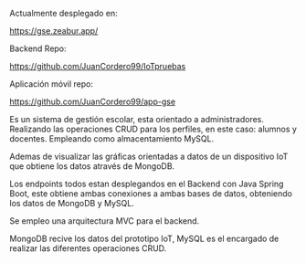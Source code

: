 Actualmente desplegado en: 

https://gse.zeabur.app/

Backend Repo:

https://github.com/JuanCordero99/IoTpruebas

Aplicación móvil repo:

https://github.com/JuanCordero99/app-gse

Es un sistema de gestión escolar, esta orientado a administradores. Realizando las operaciones CRUD
para los perfiles, en este caso: alumnos y docentes. Empleando como almacentamiento MySQL. 

Ademas de visualizar las gráficas orientadas a datos de un dispositivo IoT que obtiene los datos através de
MongoDB.

Los endpoints todos estan desplegandos en el Backend con Java Spring Boot, este obtiene ambas conexiones a ambas
bases de datos, obteniendo los datos de MongoDB y MySQL. 

Se empleo una arquitectura MVC para el backend.

MongoDB recive los datos del prototipo IoT, MySQL es el encargado de realizar las diferentes operaciones CRUD.
